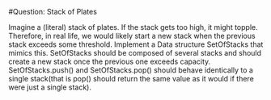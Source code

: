 #Question: Stack of Plates

Imagine a (literal) stack of plates. If the stack gets too high, it might topple. Therefore, in real life, we would likely start a new stack when the previous stack exceeds some threshold. Implement a Data structure SetOfStacks that mimics this. SetOfStacks should be composed of several stacks and should create a new stack once the previous one exceeds capacity. SetOfStacks.push() and SetOfStacks.pop() should behave identically to a single stack(that is pop() should return the same value as it would if there were just a single stack).